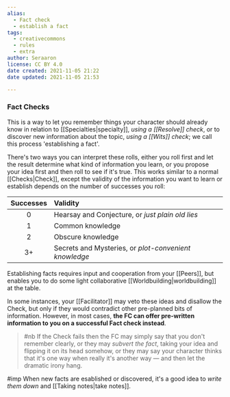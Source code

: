 ```yaml
---
alias:
  - Fact check
  - establish a fact
tags:
  - creativecommons
  - rules
  - extra
author: Seraaron
license: CC BY 4.0
date created: 2021-11-05 21:22
date updated: 2021-11-05 21:53

---
```


### Fact Checks

This is a way to let you remember things your character should already know in relation to [[Specialties|specialty]], *using a [[Resolve]] check*, or to discover new information about the topic, *using a [[Wits]] check*; we call this process 'establishing a fact'.

There's two ways you can interpret these rolls, either you roll first and let the result determine what kind of information you learn, or you propose your idea first and then roll to see if it's true. This works similar to a normal [[Checks|Check]], except the validity of the information you want to learn or establish depends on the number of successes you roll:

| Successes | Validity                                               |
| :-------: | :----------------------------------------------------- |
|     0     | Hearsay and Conjecture, or *just plain old lies*       |
|     1     | Common knowledge                                       |
|     2     | Obscure knowledge                                      |
|     3+    | Secrets and Mysteries,  or *plot-convenient knowledge* |

Establishing facts requires input and cooperation from your [[Peers]], but enables you to do some light collaborative [[Worldbuilding|worldbuilding]] at the table.

In some instances, your [[Facilitator]] may veto these ideas and disallow the Check, but only if they would contradict other pre-planned bits of information. However, in most cases, **the FC can offer pre-written information to you on a successful Fact check instead**.

> #nb
> If the Check fails then the FC may simply say that you don't remember clearly, or they may *subvert the fact*, taking your idea and flipping it on its head somehow, or they may say your character thinks that it's one way when really it's another way — and then let the dramatic irony hang.

#imp When new facts are esablished or discovered, it's a good idea to *write them down* and [[Taking notes|take notes]].
